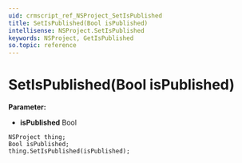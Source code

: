 ```yaml
---
uid: crmscript_ref_NSProject_SetIsPublished
title: SetIsPublished(Bool isPublished)
intellisense: NSProject.SetIsPublished
keywords: NSProject, GetIsPublished
so.topic: reference
---
```


# SetIsPublished(Bool isPublished)

**Parameter:** 
* **isPublished** Bool

```crmscript
NSProject thing;
Bool isPublished;
thing.SetIsPublished(isPublished);
```

